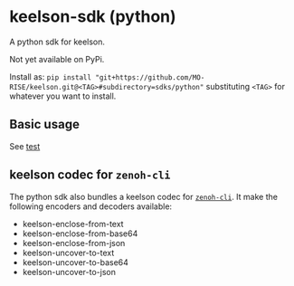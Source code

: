 # keelson-sdk (python)

A python sdk for keelson.

Not yet available on PyPi.

Install as: `pip install "git+https://github.com/MO-RISE/keelson.git@<TAG>#subdirectory=sdks/python"`
substituting `<TAG>` for whatever you want to install.

## Basic usage
See [test](./tests/)

## keelson codec for `zenoh-cli`
The python sdk also bundles a keelson codec for [`zenoh-cli`](). It make the following encoders and decoders available:

* keelson-enclose-from-text
* keelson-enclose-from-base64
* keelson-enclose-from-json
* keelson-uncover-to-text
* keelson-uncover-to-base64
* keelson-uncover-to-json